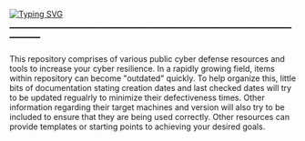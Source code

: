 [![Typing SVG](https://readme-typing-svg.demolab.com?font=Fira+Code&weight=700&size=60&duration=1000&pause=1750&color=F7F7F7&center=true&vCenter=true&width=1573&height=100&lines=%F0%9F%9A%A7+CYBER+DEFENSE+PLAYBOOK+%F0%9F%9A%A7)](https://git.io/typing-svg)

▔▔▔▔▔▔▔▔▔▔▔▔▔▔▔▔▔▔▔▔▔▔▔▔▔▔▔▔▔▔▔▔▔▔▔▔▔▔▔▔▔▔▔▔▔▔▔▔▔▔▔

This repository comprises of various public cyber defense resources and tools to increase your cyber resilience. In a rapidly growing field, items within repository can become "outdated" quickly. To help organize this, little bits of documentation stating creation dates and last checked dates will try to be updated regualrly to minimize their defectiveness times. Other information regarding their target machines and version will also try to be included to ensure that they are being used correctly. Other resources can provide templates or starting points to achieving your desired goals.
